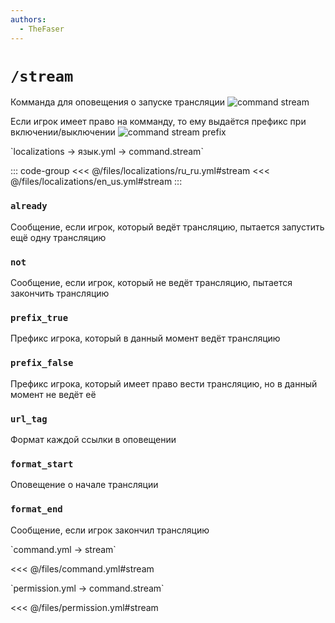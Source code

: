 ```yaml
---
authors:
  - TheFaser
---
```


# `/stream`

Комманда для оповещения о запуске трансляции
![command stream](/commandstream.png)

Если игрок имеет право на комманду, то ему выдаётся префикс при включении/выключении
![command stream prefix](/commandstreamprefix.png)

[//]: # (localization)
<!--@include: @/parts/words.md#localization--> 
<!--@include: @/parts/words.md#path--> `localizations → язык.yml → command.stream`

<!--@include: @/parts/words.md#default--> 

::: code-group
<<< @/files/localizations/ru_ru.yml#stream
<<< @/files/localizations/en_us.yml#stream
:::

### `already`

Сообщение, если игрок, который ведёт трансляцию, пытается запустить ещё одну трансляцию

### `not`

Сообщение, если игрок, который не ведёт трансляцию, пытается закончить трансляцию

### `prefix_true`

Префикс игрока, который в данный момент ведёт трансляцию

### `prefix_false`

Префикс игрока, который имеет право вести трансляцию, но в данный момент не ведёт её

### `url_tag`

Формат каждой ссылки в оповещении

### `format_start`

Оповещение о начале трансляции

### `format_end`

Сообщение, если игрок закончил трансляцию

[//]: # (command.yml)
<!--@include: @/parts/words.md#setting-->
<!--@include: @/parts/words.md#path--> `command.yml → stream`

<!--@include: @/parts/words.md#default-->
<<< @/files/command.yml#stream

<!--@include: @/parts/enable.md-->
<!--@include: @/parts/range.md-->
<!--@include: @/parts/aliases.md-->
<!--@include: @/parts/destination.md-->
<!--@include: @/parts/cooldown.md-->
<!--@include: @/parts/sound.md-->

[//]: # (permission.yml)
<!--@include: @/parts/words.md#permission-->
<!--@include: @/parts/words.md#path--> `permission.yml → command.stream`

<!--@include: @/parts/words.md#default-->
<<< @/files/permission.yml#stream

<!--@include: @/parts/permission/permissionTier3.md-->
<!--@include: @/parts/permission/cooldown.md-->
<!--@include: @/parts/permission/sound.md-->

